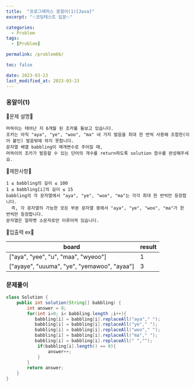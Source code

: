 ```yaml
---
title:  "프로그래머스 옹알이(1)[Java]"
excerpt: "✨코딩테스트 입문✨"

categories:
  - Problem
tags:
  - [Problem]

permalink: /problem66/

toc: false

date: 2023-03-23
last_modified_at: 2023-03-23
---
```

### 옹알이(1)

💫문제 설명💫

```
머쓱이는 태어난 지 6개월 된 조카를 돌보고 있습니다. 
조카는 아직 "aya", "ye", "woo", "ma" 네 가지 발음을 최대 한 번씩 사용해 조합한(이어 붙인) 발음밖에 하지 못합니다. 
문자열 배열 babbling이 매개변수로 주어질 때, 
머쓱이의 조카가 발음할 수 있는 단어의 개수를 return하도록 solution 함수를 완성해주세요.
```

💫제한사항💫

```
1 ≤ babbling의 길이 ≤ 100
1 ≤ babbling[i]의 길이 ≤ 15
babbling의 각 문자열에서 "aya", "ye", "woo", "ma"는 각각 최대 한 번씩만 등장합니다.
  즉, 각 문자열의 가능한 모든 부분 문자열 중에서 "aya", "ye", "woo", "ma"가 한 번씩만 등장합니다.
문자열은 알파벳 소문자로만 이루어져 있습니다.
```

💫입출력 ex💫

|board|result|
|------|---|
|["aya", "yee", "u", "maa", "wyeoo"]|1|
|["ayaye", "uuuma", "ye", "yemawoo", "ayaa"]|3|

### 문제풀이

```java
class Solution {
    public int solution(String[] babbling) {
        int answer = 0;
        for(int i=0; i< babbling.length ;i++){
           babbling[i] = babbling[i].replaceAll("aya"," ");
           babbling[i] = babbling[i].replaceAll("ye"," ");
           babbling[i] = babbling[i].replaceAll("woo"," ");
           babbling[i] = babbling[i].replaceAll("ma"," ");
           babbling[i] = babbling[i].replaceAll(" ","");
            if(babbling[i].length() == 0){
                answer++;
            }
        }
        return answer;
    }
}
```
